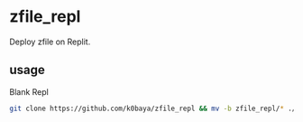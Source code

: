 # zfile_repl
Deploy zfile on Replit.
## usage
Blank Repl

```bash
git clone https://github.com/k0baya/zfile_repl && mv -b zfile_repl/* ./ && mv -b zfile_repl/.[^.]* ./ && rm -rf *~ && rm -rf zfile_repl && rm -rf README.md && echo "部署成功，点击Run使用。"
```
